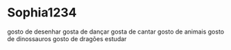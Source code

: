 # Sophia1234
gosto de desenhar
gosta de dançar
gosta de cantar
gosto de animais
gosto de dinossauros
gosto de dragões
estudar
